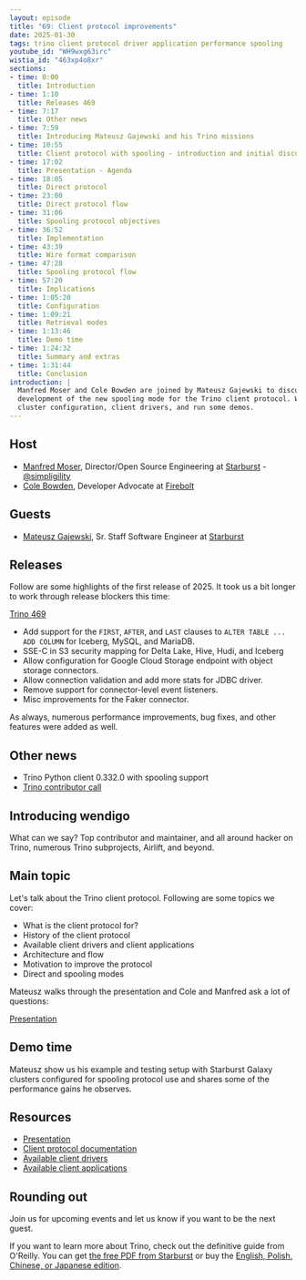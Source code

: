 ```yaml
---
layout: episode
title: "69: Client protocol improvements"
date: 2025-01-30
tags: trino client protocol driver application performance spooling
youtube_id: "WH9wxg63irc"
wistia_id: "463xp4o8xr"
sections:
- time: 0:00
  title: Introduction
- time: 1:10
  title: Releases 469
- time: 7:17
  title: Other news
- time: 7:59
  title: Introducing Mateusz Gajewski and his Trino missions
- time: 10:55
  title: Client protocol with spooling - introduction and initial discussion
- time: 17:02
  title: Presentation - Agenda
- time: 18:05 
  title: Direct protocol
- time: 23:00
  title: Direct protocol flow
- time: 31:06
  title: Spooling protocol objectives
- time: 36:52
  title: Implementation
- time: 43:39
  title: Wire format comparison
- time: 47:28
  title: Spooling protocol flow
- time: 57:20
  title: Implications
- time: 1:05:20
  title: Configuration
- time: 1:09:21
  title: Retrieval modes
- time: 1:13:46
  title: Demo time
- time: 1:24:32
  title: Summary and extras
- time: 1:31:44
  title: Conclusion
introduction: |
  Manfred Moser and Cole Bowden are joined by Mateusz Gajewski to discuss the
  development of the new spooling mode for the Trino client protocol. We look at
  cluster configuration, client drivers, and run some demos.
---
```


## Host

* [Manfred Moser](https://www.linkedin.com/in/manfredmoser), Director/Open
  Source Engineering at [Starburst]({{site.url}}/users.html#starburst) -
  [@simpligility](https://x.com/simpligility)
* [Cole Bowden](https://www.linkedin.com/in/cole-m-bowden), Developer Advocate
  at [Firebolt](https://www.firebolt.io/)
  
## Guests

* [Mateusz Gajewski](https://github.com/wendigo), Sr. Staff Software Engineer at 
  [Starburst]({{site.url}}/users.html#starburst)

## Releases

Follow are some highlights of the first release of 2025. It took us a bit longer to work through release blockers this time:

[Trino 469]({{site.baseurl}}/docs/current/release/release-469.html)

* Add support for the `FIRST`, `AFTER`, and `LAST` clauses to `ALTER TABLE ...
  ADD COLUMN` for Iceberg, MySQL, and MariaDB.
* SSE-C in S3 security mapping for Delta Lake, Hive, Hudi, and Iceberg
* Allow configuration for Google Cloud Storage endpoint with object storage
  connectors.
* Allow connection validation and add more stats for JDBC driver. 
* Remove support for connector-level event listeners.
* Misc improvements for the Faker connector.

As always, numerous performance improvements, bug fixes, and other features were
added as well.

## Other news

* Trino Python client 0.332.0 with spooling support
* [Trino contributor call](https://github.com/trinodb/trino/wiki/Contributor-meetings#trino-contributor-call-23-jan-2025)

## Introducing wendigo

What can we say? Top contributor and maintainer, and all around hacker on Trino,
numerous Trino subprojects, Airlift, and beyond.

## Main topic

Let's talk about the Trino client protocol. Following are some topics we cover:

* What is the client protocol for?
* History of the client protocol
* Available client drivers and client applications
* Architecture and flow
* Motivation to improve the protocol
* Direct and spooling modes

Mateusz walks through the presentation and Cole and Manfred ask a lot of
questions:

<div class="card-deck spacer-30">
    <a class="btn btn-pink" target="_blank"
    href="{{site.baseurl}}/assets/episode/tcb69-client-protocol.pdf">
        Presentation
    </a>
</div>

## Demo time

Mateusz show us his example and testing setup with Starburst Galaxy clusters
configured for spooling protocol use and shares some of the performance gains he
observes. 

## Resources

* [Presentation]({{site.baseurl}}/assets/episode/tcb69-client-protocol.pdf)
* [Client protocol documentation]({{site.baseurl}}/docs/current/client/client-protocol.html)
* [Available client drivers]({{site.baseurl}}/ecosystem/client-driver.html)
* [Available client applications]({{site.baseurl}}/ecosystem/client-application.html)

## Rounding out

Join us for upcoming events and let us know if you want to be the next guest.

If you want to learn more about Trino, check out the definitive guide from
O'Reilly. You can get [the free PDF from
Starburst](https://www.starburst.io/info/oreilly-trino-guide/) or buy the
[English, Polish, Chinese, or Japanese
edition]({{site.url}}/trino-the-definitive-guide.html).
